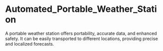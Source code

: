 # Automated_Portable_Weather_Station
A portable weather station offers portability, accurate data, and enhanced safety. It can be easily transported to different locations, providing precise and localized forecasts.
